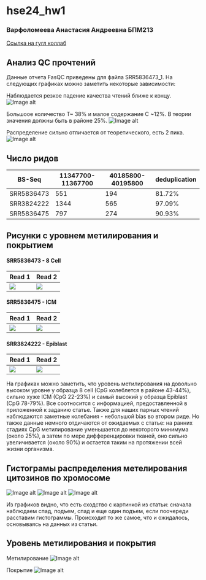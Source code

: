 # hse24_hw1
### Варфоломеева Анастасия Андреевна БПМ213

[Ссылка на гугл коллаб](https://colab.research.google.com/drive/1zgT2NSYKPUHdJjcnC9Jsn9XZNC2OfDeD?usp=sharing)

## Анализ QC прочтений
Данные отчета FasQC приведены для файла SRR5836473_1. На следующих графиках можно заметить некоторые зависимости:

Наблюдается резкое падение качества чтений ближе к концу.
![Image alt](https://github.com/switerElly/hse24_hw1/blob/main/data/Screenshot%20from%202024-02-10%2023-14-04.png)

Большоое количество T~ 38% и малое содержание C ~12%. В теории значения должны быть в районе 25%.
![Image alt](https://github.com/switerElly/hse24_hw1/blob/main/data/Screenshot%20from%202024-02-10%2023-14-36.png)

Распределение сильно отличается от теоретического, есть 2 пика.
![Image alt](https://github.com/switerElly/hse24_hw1/blob/main/data/Screenshot%20from%202024-02-10%2023-14-48.png)

## Число ридов
BS-Seq | 11347700-11367700 | 40185800-40195800 | deduplication 
--- | --- | --- | ---
SRR5836473 | 551  | 194 | 81.72%
SRR3824222 | 1344 | 565 | 97.09%
SRR5836475 | 797  | 274 | 90.93%

## Рисунки с уровнем метилирования и покрытием

#### SRR5836473 - 8 Cell
| Read 1  | Read 2 |
| --- | --- |
| ![](https://github.com/switerElly/hse24_hw1/blob/main/data/Screenshot%20from%202024-02-11%2020-05-09.png)  | ![](https://github.com/switerElly/hse24_hw1/blob/main/data/Screenshot%20from%202024-02-11%2020-05-18.png)  |
#### SRR5836475 - ICM
| Read 1  | Read 2 |
| --- | --- |
| ![](https://github.com/switerElly/hse24_hw1/blob/main/data/Screenshot%20from%202024-02-11%2020-06-27.png)  | ![](https://github.com/switerElly/hse24_hw1/blob/main/data/Screenshot%20from%202024-02-11%2020-06-34.png)  |
#### SRR3824222 - Epiblast
| Read 1  | Read 2 |
| --- | --- |
| ![](https://github.com/switerElly/hse24_hw1/blob/main/data/Screenshot%20from%202024-02-11%2020-03-25.png)  | ![](https://github.com/switerElly/hse24_hw1/blob/main/data/Screenshot%20from%202024-02-11%2020-03-40.png)  |

На графиках можно заметить, что уровень метилирования на довольно высоком уровне у образца 8 cell (CpG колеблется в районе 43-44%), сильно хуже ICM (CpG 22-23%) и самый высокий у образца Epiblast (CpG 78-79%). Все соотносится с информацией, предоставленной в приложенной к заданию статье. Также для наших парных чтений наблюдаются заметные колебания - небольшой bias во втором риде. Но также данные немного отдичаются от ожидаемых с статье: на ранних стадиях CpG метилирование уменьшается до некоторого минимума (около 25%), а затем по мере дифференцировки тканей, оно сильно увеличивается (около 90%) и остается таким на протяжении всей жизни организма.

## Гистограмы распределения метелирования цитозинов по хромосоме
![Image alt](https://github.com/switerElly/hse24_hw1/blob/main/data/Screenshot%20from%202024-02-11%2020-14-25.png)
![Image alt](https://github.com/switerElly/hse24_hw1/blob/main/data/Screenshot%20from%202024-02-11%2020-14-35.png)
![Image alt](https://github.com/switerElly/hse24_hw1/blob/main/data/Screenshot%20from%202024-02-11%2020-14-42.png)

Из графиков видно, что есть сходство с картинкой из статьи: сначала наблюдаем спад, подъем, спад и еще один подъем, если поочереди расставим гистограммы. Происходит то же самое, что и ожидалось, основываясь на данных из статьи.

## Уровень метилирования и покрытия

Метилирование
![Image alt](https://github.com/switerElly/hse24_hw1/blob/main/data/image_meth.png)

Покрытие
![Image alt](https://github.com/switerElly/hse24_hw1/blob/main/data/image_cov.png)
